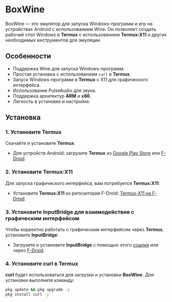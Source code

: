 
# BoxWine

BoxWine — это эмулятор для запуска Windows-программ и игр на устройствах Android с использованием Wine. Он позволяет создать рабочий стол Windows в **Termux** с использованием **Termux:X11** и других необходимых инструментов для эмуляции.

## Особенности

- Поддержка Wine для запуска Windows-программ.
- Простая установка с использованием `curl` в **Termux**.
- Запуск Windows-программ в **Termux** с X11 для графического интерфейса.
- Использование PulseAudio для звука.
- Поддержка архитектур **ARM** и **x86**.
- Легкость в установке и настройке.

## Установка

### 1. Установите **Termux**

Скачайте и установите **Termux**:

- Для устройств Android: загрузите **Termux** из [Google Play Store](https://play.google.com/store/apps/details?id=com.termux) или [F-Droid](https://f-droid.org/packages/com.termux/).

### 2. Установите **Termux:X11**

Для запуска графического интерфейса, вам потребуется **Termux:X11**:

- Установите **Termux:X11** из репозитория F-Droid: [Termux-X11 на F-Droid](https://f-droid.org/packages/com.termux.x11/).

### 3. Установите **InputBridge** для взаимодействия с графическим интерфейсом

Чтобы корректно работать с графическим интерфейсом через **Termux**, установите **InputBridge**:

- Загрузите и установите **InputBridge** с помощью этого [ссылки](https://github.com/Termux-Tools/InputBridge) или через [F-Droid](https://f-droid.org/packages/com.termux.inputbridge/).

### 4. Установите **curl** в **Termux**

**curl** будет использоваться для загрузки и установки **BoxWine**. Для установки выполните команду:

```bash
pkg update && pkg upgrade -y
pkg install curl -y









